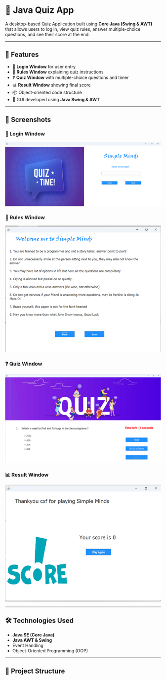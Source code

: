 # 🧠 Java Quiz App

A desktop-based Quiz Application built using **Core Java (Swing & AWT)** that allows users to log in, view quiz rules, answer multiple-choice questions, and see their score at the end.

---

## 🚀 Features

- 🪪 **Login Window** for user entry
- 📜 **Rules Window** explaining quiz instructions
- ❓ **Quiz Window** with multiple-choice questions and timer
- 📊 **Result Window** showing final score
- 📦 Object-oriented code structure
- 🎨 GUI developed using **Java Swing & AWT**

---

## 📸 Screenshots

### 🔐 Login Window
![Login](ScreenSort/Login.png)

### 📜 Rules Window
![Rules](ScreenSort/Rule.png)

### ❓ Quiz Window
![Quiz](ScreenSort/Quiz.png)

### 📊 Result Window
![Result](ScreenSort/Result.png)


---

## 🛠️ Technologies Used

- **Java SE (Core Java)**
- **Java AWT & Swing**
- Event Handling
- Object-Oriented Programming (OOP)

---

## 🧩 Project Structure

